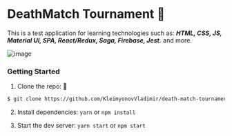 # DeathMatch Tournament :crown:

This is a test application for learning technologies such as: **_HTML, CSS, JS, Material UI, SPA, React/Redux, Saga, Firebase, Jest._** and more.

![image](https://user-images.githubusercontent.com/79158730/138482199-b217bbe7-08cb-462e-81bd-462996a2326b.png)

### Getting Started

1. Clone the repo: :round_pushpin:

```bash
$ git clone https://github.com/KleimyonovVladimir/death-match-tournament.git
```

2. Install dependencies: `yarn` or `npm install`

3. Start the dev server: `yarn start` or `npm start`

